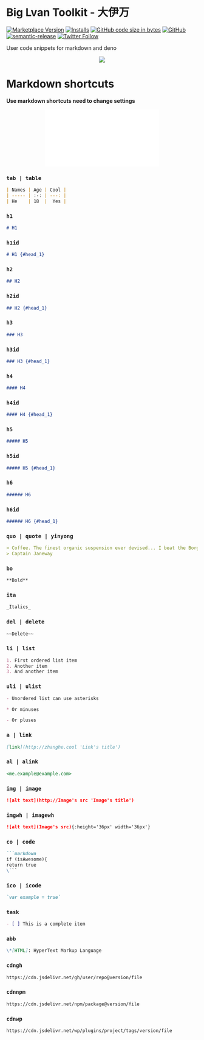 # Big Lvan Toolkit - 大伊万

[![Marketplace Version](https://vsmarketplacebadge.apphb.com/version/zhanghe.biglvan.svg)](https://marketplace.visualstudio.com/items?itemName=zhanghe.biglvan) [![Installs](https://vsmarketplacebadge.apphb.com/installs/zhanghe.biglvan.svg)](https://marketplace.visualstudio.com/items?itemName=zhanghe.biglvan) [![GitHub code size in bytes](https://img.shields.io/github/languages/code-size/zhanghecool/biglvan.svg)](https://github.com/zhanghecool/biglvan)
[![GitHub](https://img.shields.io/github/license/zhanghecool/biglvan.svg)](https://github.com/zhanghecool/biglvan) [![semantic-release](https://img.shields.io/badge/%20%20%F0%9F%93%A6%F0%9F%9A%80-semantic--release-e10079.svg)](https://github.com/semantic-release/semantic-release) [![Twitter Follow](https://img.shields.io/twitter/follow/zhanghecool.svg?style=social)](https://twitter.com/zhanghecool)

User code snippets for markdown and deno

<div align="center"><a href="https://zhanghe.cool" alt="Big lvan"><img src="https://cdn.jsdelivr.net/gh/zhanghecool/assets/images/gif/zhanghecool.gif" width="auto" /></a></div>

# Markdown shortcuts

**Use markdown shortcuts need to change settings**

<div align="center"><iframe src="//player.bilibili.com/player.html?aid=583404938&bvid=BV1qz4y197JJ&cid=198496795&page=1" scrolling="no" border="0" frameborder="no" framespacing="0" allowfullscreen="true"></iframe></div>

### `tab | table`

```markdown
| Names | Age | Cool |
| ----- | :-: | ---: |
| He    | 18  |  Yes |
```

### `h1`

```markdown
# H1
```

### `h1id`

```markdown
# H1 {#head_1}
```

### `h2`

```markdown
## H2
```

### `h2id`

```markdown
## H2 {#head_1}
```

### `h3`

```markdown
### H3
```

### `h3id`

```markdown
### H3 {#head_1}
```

### `h4`

```markdown
#### H4
```

### `h4id`

```markdown
#### H4 {#head_1}
```

### `h5`

```markdown
##### H5
```

### `h5id`

```markdown
##### H5 {#head_1}
```

### `h6`

```markdown
###### H6
```

### `h6id`

```markdown
###### H6 {#head_1}
```

### `quo | quote | yinyong`

```markdown
> Coffee. The finest organic suspension ever devised... I beat the Borg with it.
> Captain Janeway
```

### `bo`

```markdown
**Bold**
```

### `ita`

```markdown
_Italics_
```

### `del | delete`

```markdown
~~Delete~~
```

### `li | list`

```markdown
1. First ordered list item
2. Another item
3. And another item
```

### `uli | ulist`

```markdown
- Unordered list can use asterisks

* Or minuses

- Or pluses
```

### `a | link`

```markdown
[link](http://zhanghe.cool 'Link's title')
```

### `al | alink`

```markdown
<me.example@example.com>
```

### `img | image`

```markdown
![alt text](http://Image's src 'Image's title')
```

### `imgwh | imagewh`

```markdown
![alt text](Image's src){:height='36px' width='36px'}
```

### `co | code`

```markdown
```markdown
if (isAwesome){
return true
\```
```

### `ico | icode`

```markdown
`var example = true`
```

### `task`

```markdown
- [ ] This is a complete item
```

### `abb`

```markdown
\*[HTML]: HyperText Markup Language
```

### `cdngh`

```markdown
https://cdn.jsdelivr.net/gh/user/repo@version/file
```

### `cdnnpm`

```markdown
https://cdn.jsdelivr.net/npm/package@version/file
```

### `cdnwp`

```markdown
https://cdn.jsdelivr.net/wp/plugins/project/tags/version/file
```
